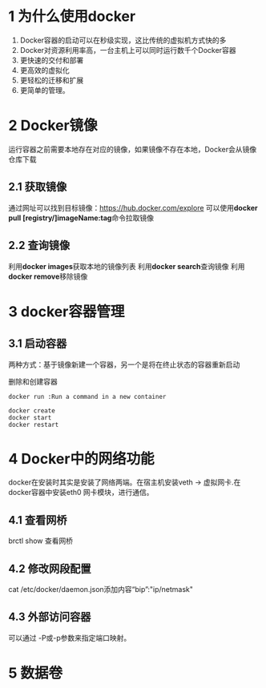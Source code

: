 # 1 为什么使用docker
1. Docker容器的启动可以在秒级实现，这比传统的虚拟机方式快的多
2. Docker对资源利用率高，一台主机上可以同时运行数千个Docker容器
3. 更快速的交付和部署
4. 更高效的虚拟化
5. 更轻松的迁移和扩展
6. 更简单的管理。

# 2 Docker镜像
 运行容器之前需要本地存在对应的镜像，如果镜像不存在本地，Docker会从镜像仓库下载
## 2.1 获取镜像
通过网址可以找到目标镜像：https://hub.docker.com/explore
可以使用**docker pull [registry/]imageName:tag**命令拉取镜像

## 2.2 查询镜像
利用**docker images**获取本地的镜像列表
利用**docker search**查询镜像
利用**docker remove**移除镜像

# 3 docker容器管理
## 3.1 启动容器
两种方式：基于镜像新建一个容器，另一个是将在终止状态的容器重新启动

删除和创建容器
```
docker run :Run a command in a new container

docker create 
docker start
docker restart
```
# 4 Docker中的网络功能
docker在安装时其实是安装了网络两端。在宿主机安装veth -> 虚拟网卡.在docker容器中安装eth0 网卡模块，进行通信。
## 4.1 查看网桥
brctl show 查看网桥
## 4.2 修改网段配置
cat /etc/docker/daemon.json添加内容“bip”:"ip/netmask"
## 4.3 外部访问容器
可以通过 -P或-p参数来指定端口映射。

# 5 数据卷
